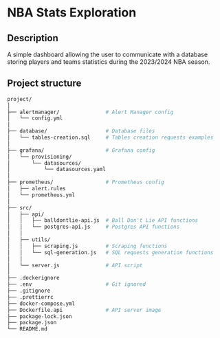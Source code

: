 # NBA Stats Exploration

## Description
A simple dashboard allowing the user to communicate with a database storing players and teams statistics during the 2023/2024 NBA season.

## Project structure
```bash
project/
│
├── alertmanager/               # Alert Manager config
│   └── config.yml
│
├── database/                   # Database files
│   └── tables-creation.sql     # Tables creation requests examples
│
├── grafana/                    # Grafana config
│   └── provisioning/
│       └── datasources/
│           └── datasources.yaml
│
├── prometheus/                 # Prometheus config
│   ├── alert.rules
│   └── prometheus.yml
│
├── src/
│   ├── api/
│   │   ├── balldontlie-api.js  # Ball Don't Lie API functions
│   │   └── postgres-api.js     # Postgres API functions
│   │
│   ├── utils/
│   │   ├── scraping.js         # Scraping functions
│   │   └── sql-generation.js   # SQL requests generation functions
│   │
│   └── server.js               # API script
│
├── .dockerignore
├── .env                        # Git ignored
├── .gitignore
├── .prettierrc
├── docker-compose.yml
├── Dockerfile.api              # API server image
├── package-lock.json
├── package.json
└── README.md
```